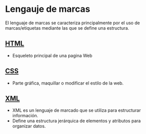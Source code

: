 # Lengauje de marcas
El lenguaje de marcas se caracteriza principalmente por el uso de marcas/etiquetas mediante las que se define una estructura.

## [HTML](./HTML)
* Esqueleto principal de una pagina Web

## [CSS](./CSS)
* Parte gráfica, maquillar o modificar el estilo de la web.

## [XML](./XML)
* XML es un lenguaje de marcado que se utiliza para estructurar información.
* Define una estructura jerárquica de elementos y atributos para organizar datos.
